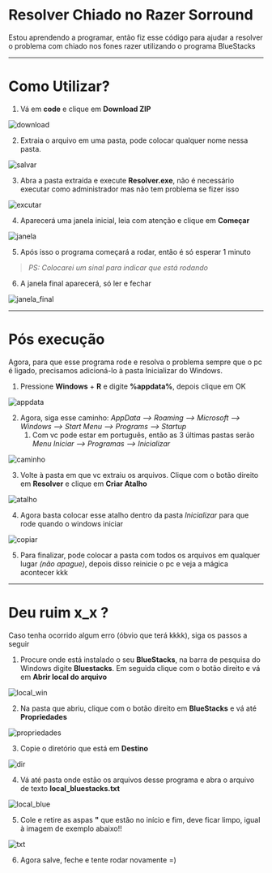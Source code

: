 # Resolver Chiado no Razer Sorround

Estou aprendendo a programar, então fiz esse código para ajudar a resolver o problema com chiado nos fones razer utilizando o programa BlueStacks
 
<hr>

<h1>Como Utilizar?</h1>
 
1. Vá em **code** e clique em **Download ZIP**

![download](Imagens/download.PNG)

2. Extraia o arquivo em uma pasta, pode colocar qualquer nome nessa pasta.

![salvar](Imagens/salvar.png)

3. Abra a pasta extraída e execute **Resolver.exe**, não é necessário executar como administrador mas não tem problema se fizer isso

![excutar](Imagens/executar.PNG)

4. Aparecerá uma janela inicial, leia com atenção e clique em **Começar**

![janela](Imagens/janela.PNG)

5. Após isso o programa começará a rodar, então é só esperar 1 minuto
> _PS: Colocarei um sinal para indicar que está rodando_


6. A janela final aparecerá, só ler e fechar

![janela_final](Imagens/janela_final.PNG)

<hr>

<h1>Pós execução</h1>

Agora, para que esse programa rode e resolva o problema sempre que o pc é ligado, precisamos adicioná-lo à pasta Inicializar do Windows.

1. Pressione **Windows** + **R** e digite **%appdata%**, depois clique em OK

![appdata](Imagens/appdata.PNG)

2. Agora, siga esse caminho: _AppData --> Roaming --> Microsoft  --> Windows  --> Start Menu  --> Programs  --> Startup_
   1. Com vc pode estar em português, então as 3 últimas pastas serão _Menu Iniciar --> Programas --> Inicializar_

![caminho](Imagens/caminho.PNG)

3. Volte à pasta em que vc extraiu os arquivos. Clique com o botão direito em **Resolver** e clique em **Criar Atalho**


![atalho](Imagens/atalho.png)

4. Agora basta colocar esse atalho dentro da pasta _Inicializar_ para que rode quando o windows iniciar

![copiar](Imagens/copiar.png)

5. Para finalizar, pode colocar a pasta com todos os arquivos em qualquer lugar _(não apague)_, depois disso reinicie o pc e veja a mágica acontecer kkk

<hr>

<h1>Deu ruim x_x ?</h1>

Caso tenha ocorrido algum erro (óbvio que terá kkkk), siga os passos a seguir


1. Procure onde está instalado o seu **BlueStacks**, na barra de pesquisa do Windows digite **Bluestacks**. Em seguida clique com o botão direito e vá em **Abrir local do arquivo**

![local_win](Imagens/local_win.png)

2. Na pasta que abriu, clique com o botão direito em **BlueStacks** e vá até **Propriedades**

![propriedades](Imagens/propriedades.png)

3. Copie o diretório que está em **Destino**

![dir](Imagens/dir.PNG)

4. Vá até pasta onde estão os arquivos desse programa e abra o arquivo de texto **local_bluestacks.txt**

![local_blue](Imagens/local_blue.PNG)

5. Cole e retire as aspas **"** que estão no início e fim, deve ficar limpo, igual à imagem de exemplo abaixo!!

![txt](Imagens/txt.PNG)

6. Agora salve, feche e tente rodar novamente =)

